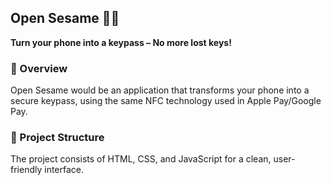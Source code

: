 ## Open Sesame 🔑📱  
**Turn your phone into a keypass – No more lost keys!**  

### 🚀 Overview  
Open Sesame would be an application that transforms your phone into a secure keypass, using the same NFC technology used in Apple Pay/Google Pay.   

### 🎨 Project Structure  
The project consists of HTML, CSS, and JavaScript for a clean, user-friendly interface.  
